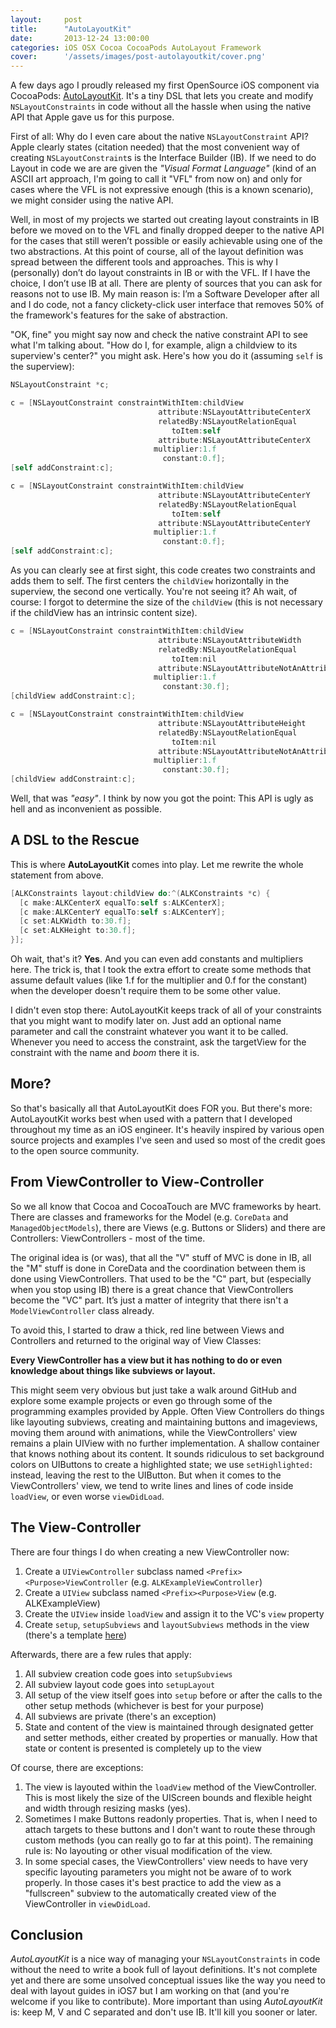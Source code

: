 ```yaml
---
layout:     post
title:      "AutoLayoutKit"
date:       2013-12-24 13:00:00
categories: iOS OSX Cocoa CocoaPods AutoLayout Framework
cover:      '/assets/images/post-autolayoutkit/cover.png'
---
```


A few days ago I proudly released my first OpenSource iOS component via CocoaPods: [AutoLayoutKit](https://github.com/floriankrueger/AutoLayoutKit). It's a tiny DSL that lets you create and modify `NSLayoutConstraints` in code without all the hassle when using the native API that Apple gave us for this purpose.

First of all: Why do I even care about the native `NSLayoutConstraint` API? Apple clearly states (citation needed) that the most convenient way of creating `NSLayoutConstraint`s is the Interface Builder (IB). If we need to do Layout in code we are are given the *"Visual Format Language"* (kind of an ASCII art approach, I'm going to call it "VFL" from now on) and only for cases where the VFL is not expressive enough (this is a known scenario), we might consider using the native API.

Well, in most of my projects we started out creating layout constraints in IB before we moved on to the VFL and finally dropped deeper to the native API for the cases that still weren’t possible or easily achievable using one of the two abstractions. At this point of course, all of the layout definition was spread between the different tools and approaches. This is why I (personally) don’t do layout constraints in IB or with the VFL. If I have the choice, I don’t use IB at all. There are plenty of sources that you can ask for reasons not to use IB. My main reason is: I’m a Software Developer after all and I do code, not a fancy clickety-click user interface that removes 50% of the framework's features for the sake of abstraction.

"OK, fine" you might say now and check the native constraint API to see what I'm talking about. "How do I, for example, align a childview to its superview's center?" you might ask. Here's how you do it (assuming `self` is the superview):


```objective-c
NSLayoutConstraint *c;

c = [NSLayoutConstraint constraintWithItem:childView
                                 attribute:NSLayoutAttributeCenterX
                                 relatedBy:NSLayoutRelationEqual
                                    toItem:self
                                 attribute:NSLayoutAttributeCenterX
                                multiplier:1.f
                                  constant:0.f];
[self addConstraint:c];

c = [NSLayoutConstraint constraintWithItem:childView
                                 attribute:NSLayoutAttributeCenterY
                                 relatedBy:NSLayoutRelationEqual
                                    toItem:self
                                 attribute:NSLayoutAttributeCenterY
                                multiplier:1.f
                                  constant:0.f];
[self addConstraint:c];

```


As you can clearly see at first sight, this code creates two constraints and adds them to self. The first centers the `childView` horizontally in the superview, the second one vertically. You're not seeing it? Ah wait, of course: I forgot to determine the size of the `childView` (this is not necessary if the childView has an intrinsic content size).


```objective-c
c = [NSLayoutConstraint constraintWithItem:childView
                                 attribute:NSLayoutAttributeWidth
                                 relatedBy:NSLayoutRelationEqual
                                    toItem:nil
                                 attribute:NSLayoutAttributeNotAnAttribute
                                multiplier:1.f
                                  constant:30.f];
[childView addConstraint:c];

c = [NSLayoutConstraint constraintWithItem:childView
                                 attribute:NSLayoutAttributeHeight
                                 relatedBy:NSLayoutRelationEqual
                                    toItem:nil
                                 attribute:NSLayoutAttributeNotAnAttribute
                                multiplier:1.f
                                  constant:30.f];
[childView addConstraint:c];
```


Well, that was *"easy"*. I think by now you got the point: This API is ugly as hell and as inconvenient as possible.

## A DSL to the Rescue

This is where **AutoLayoutKit** comes into play. Let me rewrite the whole statement from above.

```objective-c
[ALKConstraints layout:childView do:^(ALKConstraints *c) {
  [c make:ALKCenterX equalTo:self s:ALKCenterX];
  [c make:ALKCenterY equalTo:self s:ALKCenterY];
  [c set:ALKWidth to:30.f];
  [c set:ALKHeight to:30.f];
}];
```

Oh wait, that's it? **Yes**. And you can even add constants and multipliers here. The trick is, that I took the extra effort to create some methods that assume default values (like 1.f for the multiplier and 0.f for the constant) when the developer doesn't require them to be some other value.

I didn't even stop there: AutoLayoutKit keeps track of all of your constraints that you might want to modify later on. Just add an optional name parameter and call the constraint whatever you want it to be called. Whenever you need to access the constraint, ask the targetView for the constraint with the name and *boom* there it is.

## More?

So that's basically all that AutoLayoutKit does FOR you. But there's more: AutoLayoutKit works best when used with a pattern that I developed throughout my time as an iOS engineer. It's heavily inspired by various open source projects and examples I've seen and used so most of the credit goes to the open source community.

## From ViewController to View-Controller

So we all know that Cocoa and CocoaTouch are MVC frameworks by heart. There are classes and frameworks for the Model (e.g. `CoreData` and `ManagedObjectModels`), there are Views (e.g. Buttons or Sliders) and there are Controllers: ViewControllers - most of the time.

The original idea is (or was), that all the "V" stuff of MVC is done in IB, all the "M" stuff is done in CoreData and the coordination between them is done using ViewControllers. That used to be the "C" part, but (especially when you stop using IB) there is a great chance that ViewControllers become the "VC" part. It’s just a matter of integrity that there isn't a `ModelViewController` class already.

To avoid this, I started to draw a thick, red line between Views and Controllers and returned to the original way of View Classes:

**Every ViewController has a view but it has nothing to do or even knowledge about things like subviews or layout.**

This might seem very obvious but just take a walk around GitHub and explore some example projects or even go through some of the programming examples provided by Apple. Often View Controllers do things like layouting subviews, creating and maintaining buttons and imageviews, moving them around with animations, while the ViewControllers' view remains a plain UIView with no further implementation. A shallow container that knows nothing about its content. It sounds ridiculous to set background colors on UIButtons to create a highlighted state; we use `setHighlighted:` instead, leaving the rest to the UIButton. But when it comes to the ViewControllers' view, we tend to write lines and lines of code inside `loadView`, or even worse `viewDidLoad`.

## The View-Controller

There are four things I do when creating a new ViewController now:

1. Create a `UIViewController` subclass named `<Prefix><Purpose>ViewController` (e.g. `ALKExampleViewController`)
2. Create a `UIView` subclass named `<Prefix><Purpose>View` (e.g. ALKExampleView)
3. Create the `UIView` inside `loadView` and assign it to the VC's `view` property
4. Create `setup`, `setupSubviews` and `layoutSubviews` methods in the view (there's a template [here](https://gist.github.com/floriankrueger/7667447))

Afterwards, there are a few rules that apply:

1. All subview creation code goes into `setupSubviews`
2. All subview layout code goes into `setupLayout`
3. All setup of the view itself goes into `setup` before or after the calls to the other setup methods (whichever is best for your purpose)
4. All subviews are private (there's an exception)
5. State and content of the view is maintained through designated getter and setter methods, either created by properties or manually. How that state or content is presented is completely up to the view

Of course, there are exceptions:

1. The view is layouted within the `loadView` method of the ViewController. This is most likely the size of the UIScreen bounds and flexible height and width through resizing masks (yes).
2. Sometimes I make Buttons readonly properties. That is, when I need to attach targets to these buttons and I don't want to route these through custom methods (you can really go to far at this point). The remaining rule is: No layouting or other visual modification of the view.
3. In some special cases, the ViewControllers' view needs to have very specific layouting parameters you might not be aware of to work properly. In those cases it's best practice to add the view as a "fullscreen" subview to the automatically created view of the ViewController in `viewDidLoad`.

## Conclusion

*AutoLayoutKit* is a nice way of managing your `NSLayoutConstraints` in code without the need to write a book full of layout definitions. It's not complete yet and there are some unsolved conceptual issues like the way you need to deal with layout guides in iOS7 but I am working on that (and you're welcome if you like to contribute). More important than using *AutoLayoutKit* is: keep M, V and C separated and don't use IB. It'll kill you sooner or later.
